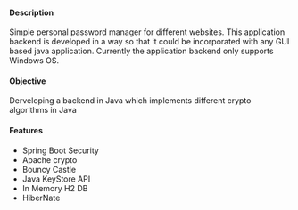 #### Description
Simple personal password manager for different websites. This application backend is developed in a way so that it could be incorporated with any GUI based java application. Currently the application backend only supports Windows OS.

#### Objective
Derveloping a backend in Java which implements different crypto algorithms in Java

#### Features
<ul>
<li>Spring Boot Security</li>
<li>Apache crypto</li>
<li> Bouncy Castle</li>
<li>Java KeyStore API</li>
<li>In Memory H2 DB</li>
<li>HiberNate</li>
</ul>
